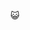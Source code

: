😺
  
<!-- ![Snake animation](https://github.com/lalvessiqueira/lalvessiqueira/blob/output/github-contribution-grid-snake.svg) -->
<!-- 

## 
 <div>
  <a href="https://github.com/lalvessiqueira">
  <img height="180em" src="https://github-readme-stats.vercel.app/api?username=lalvessiqueira&show_icons=true&theme=dracula&include_all_commits=true"/>
  <img align="right" alt="Leti-greeting" width="200" height="200" src="https://i.pinimg.com/originals/2d/8e/e8/2d8ee815146390d567706f2c7b5c2916.gif">
<div>
<div style="display: inline_block"><br>
</div> -->
